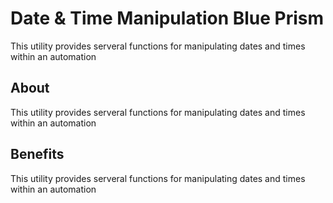 # Date & Time Manipulation Blue Prism
This utility provides serveral functions for manipulating dates and times within an automation

## About
This utility provides serveral functions for manipulating dates and times within an automation

## Benefits
This utility provides serveral functions for manipulating dates and times within an automation
